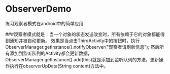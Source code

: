 # ObserverDemo
练习观察者模式在android中的简单应用

###观察者模式就是：当一个对象的状态发送改变时，所有依赖于它的对象都能得到通知并被自动更新。
效果是当点击ThirdActivity中的按钮时，执行ObserverManager.getInstance().notifyObserver("观察者请刷新信息");
然后所有添加到监听队列的Activity都会更新数据，ObserverManager.getInstance().add(this)就是添加到监听队列的方法，更新操作执行在observerUpData(String content)方法中。
